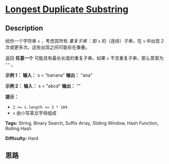 # [Longest Duplicate Substring][title]

## Description

给你一个字符串 `s` ，考虑其所有 _重复子串_ ：即 `s` 的（连续）子串，在 `s` 中出现 2 次或更多次。这些出现之间可能存在重叠。

返回 **任意一个** 可能具有最长长度的重复子串。如果 `s` 不含重复子串，那么答案为 `""` 。



**示例 1：**
            **输入：** s = "banana"    **输出：** "ana"    

**示例 2：**
            **输入：** s = "abcd"    **输出：** ""    



**提示：**

  * `2 <= s.length <= 3 * 104`
  * `s` 由小写英文字母组成


**Tags:** String, Binary Search, Suffix Array, Sliding Window, Hash Function, Rolling Hash

**Difficulty:** Hard

## 思路

[title]: https://leetcode-cn.com/problems/longest-duplicate-substring
